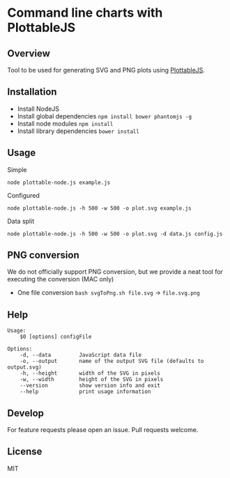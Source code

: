 # Command line charts with PlottableJS

## Overview 
Tool to be used for generating SVG and PNG plots using [PlottableJS](https://github.com/palantir/plottable). 

## Installation
- Install NodeJS
- Install global dependencies `npm install bower phantomjs -g`
- Install node modules `npm install`
- Install library dependencies `bower install`

## Usage
Simple
```
node plottable-node.js example.js
```
Configured
```
node plottable-node.js -h 500 -w 500 -o plot.svg example.js
```
Data split
```
node plottable-node.js -h 500 -w 500 -o plot.svg -d data.js config.js
```

## PNG conversion
We do not officially support PNG conversion, but we provide a neat tool for executing the conversion (MAC only)
- One file conversion `bash svgToPng.sh file.svg` -> `file.svg.png`

## Help
```help
Usage:
    $0 [options] configFile

Options:
    -d, --data         JavaScript data file
    -o, --output       name of the output SVG file (defaults to output.svg)
    -h, --height       width of the SVG in pixels
    -w, --width        height of the SVG in pixels
    --version          show version info and exit
    --help             print usage information
```

## Develop
For feature requests please open an issue. Pull requests welcome.

## License
MIT
